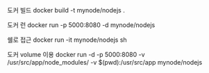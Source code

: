 도커 빌드
docker build -t mynode/nodejs .

도커 런
docker run -p 5000:8080 -d mynode/nodejs

쉘로 접근
docker run -it mynode/nodejs sh

도커 volume 이용
docker run -d -p 5000:8080 -v /usr/src/app/node_modules/ -v $(pwd):/usr/src/app mynode/nodejs
